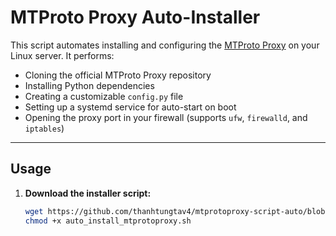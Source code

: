 # MTProto Proxy Auto-Installer

This script automates installing and configuring the [MTProto Proxy](https://github.com/alexbers/mtprotoproxy) on your Linux server. It performs:

- Cloning the official MTProto Proxy repository  
- Installing Python dependencies  
- Creating a customizable `config.py` file  
- Setting up a systemd service for auto-start on boot  
- Opening the proxy port in your firewall (supports `ufw`, `firewalld`, and `iptables`)  

---

## Usage

1. **Download the installer script:**

   ```bash
   wget https://github.com/thanhtungtav4/mtprotoproxy-script-auto/blob/main/auto_install_mtprotoproxy.sh
   chmod +x auto_install_mtprotoproxy.sh
